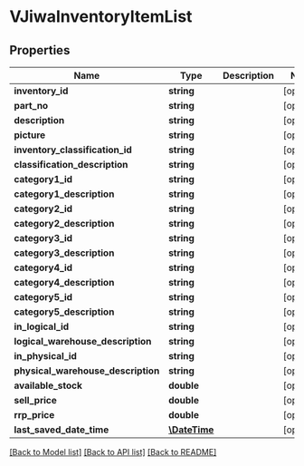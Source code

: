 # VJiwaInventoryItemList

## Properties
Name | Type | Description | Notes
------------ | ------------- | ------------- | -------------
**inventory_id** | **string** |  | [optional] 
**part_no** | **string** |  | [optional] 
**description** | **string** |  | [optional] 
**picture** | **string** |  | [optional] 
**inventory_classification_id** | **string** |  | [optional] 
**classification_description** | **string** |  | [optional] 
**category1_id** | **string** |  | [optional] 
**category1_description** | **string** |  | [optional] 
**category2_id** | **string** |  | [optional] 
**category2_description** | **string** |  | [optional] 
**category3_id** | **string** |  | [optional] 
**category3_description** | **string** |  | [optional] 
**category4_id** | **string** |  | [optional] 
**category4_description** | **string** |  | [optional] 
**category5_id** | **string** |  | [optional] 
**category5_description** | **string** |  | [optional] 
**in_logical_id** | **string** |  | [optional] 
**logical_warehouse_description** | **string** |  | [optional] 
**in_physical_id** | **string** |  | [optional] 
**physical_warehouse_description** | **string** |  | [optional] 
**available_stock** | **double** |  | [optional] 
**sell_price** | **double** |  | [optional] 
**rrp_price** | **double** |  | [optional] 
**last_saved_date_time** | [**\DateTime**](\DateTime.md) |  | [optional] 

[[Back to Model list]](../README.md#documentation-for-models) [[Back to API list]](../README.md#documentation-for-api-endpoints) [[Back to README]](../README.md)


